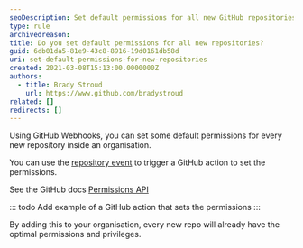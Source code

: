 ```yaml
---
seoDescription: Set default permissions for all new GitHub repositories and streamline your workflow with automated repository creation.
type: rule
archivedreason:
title: Do you set default permissions for all new repositories?
guid: 6db01da5-81e9-43c8-8916-19d0161db58d
uri: set-default-permissions-for-new-repositories
created: 2021-03-08T15:13:00.0000000Z
authors:
  - title: Brady Stroud
    url: https://www.github.com/bradystroud
related: []
redirects: []
---
```


Using GitHub Webhooks, you can set some default permissions for every new repository inside an organisation.

You can use the [repository event](https://docs.github.com/en/developers/webhooks-and-events/webhook-events-and-payloads#repository) to trigger a GitHub action to set the permissions.

See the GitHub docs [Permissions API](https://docs.github.com/en/rest/reference/actions#permissions)

<!--endintro-->

::: todo
Add example of a GitHub action that sets the permissions
:::

By adding this to your organisation,
every new repo will already have the optimal permissions and privileges.
